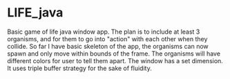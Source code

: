 # LIFE_java
Basic game of life java window app. 
The plan is to include at least 3 organisms, and for them to go into "action" with each other when they collide.
So far I have basic skeleton of the app, the organisms can now spawn and only move within bounds of the frame.
The organisms will have different colors for user to tell them apart.
The window has a set dimension.
It uses triple buffer strategy for the sake of fluidity.
